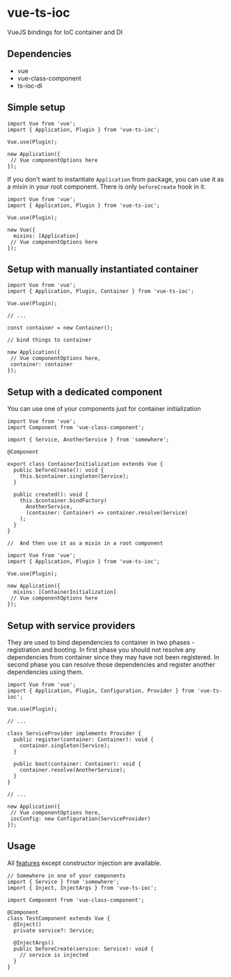 # vue-ts-ioc
VueJS bindings for IoC container and DI

## Dependencies
- vue
- vue-class-component
- ts-ioc-di

## Simple setup
```
import Vue from 'vue';
import { Application, Plugin } from 'vue-ts-ioc';

Vue.use(Plugin);

new Application({
 // Vue componentOptions here
});
```

If you don't want to instantiate `Application` from package, you can use it as a mixin in your root component.
There is only `beforeCreate` hook in it.

```
import Vue from 'vue';
import { Application, Plugin } from 'vue-ts-ioc';

Vue.use(Plugin);

new Vue({
  mixins: [Application]
 // Vue componentOptions here
});
```

## Setup with manually instantiated container
```
import Vue from 'vue';
import { Application, Plugin, Container } from 'vue-ts-ioc';

Vue.use(Plugin);

// ...

const container = new Container();

// bind things to container

new Application({
 // Vue componentOptions here,
 container: container
});
```

## Setup with a dedicated component

You can use one of your components just for container initialization
```
import Vue from 'vue';
import Component from 'vue-class-component';

import { Service, AnotherService } from 'somewhere';

@Component

export class ContainerInitialization extends Vue {
  public beforeCreate(): void {
    this.$container.singleton(Service);
  }
  
  public created(): void {
    this.$container.bindFactory(
      AnotherService, 
      (container: Container) => container.resolve(Service)
    );
  }
}

//  And then use it as a mixin in a root component

import Vue from 'vue';
import { Application, Plugin } from 'vue-ts-ioc';

Vue.use(Plugin);

new Application({
  mixins: [ContainerInitialization]
 // Vue componentOptions here
});
```

## Setup with service providers
They are used to bind dependencies to container in two phases - registration and booting.
In first phase you should not resolve any dependencies from container since they may have not been registered.
In second phase you can resolve those dependencies and register another dependencies using them.
```
import Vue from 'vue';
import { Application, Plugin, Configuration, Provider } from 'vue-ts-ioc';

Vue.use(Plugin);

// ...

class ServiceProvider implements Provider {
  public register(container: Container): void {
    container.singleton(Service);
  }

  public boot(container: Container): void {
    container.resolve(AnotherService);
  }
}

// ...

new Application({
 // Vue componentOptions here,
 iocConfig: new Configuration(ServiceProvider)
});
```

## Usage
All [features](https://npmjs.com/package/ts-ioc-di) except constructor injection are available. 
```
// Somewhere in one of your components
import { Service } from 'somewhere';
import { Inject, InjectArgs } from 'vue-ts-ioc';

import Component from 'vue-class-component';

@Component
class TestComponent extends Vue {
  @Inject()
  private service?: Service;

  @InjectArgs()
  public beforeCreate(service: Service): void {
    // service is injected
  }
}
```
